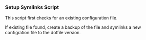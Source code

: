 ### Setup Symlinks Script

This script first checks for an existing configuration file.

If existing file found, create a backup of the file and symlinks a new configration file to the dotfile version.
